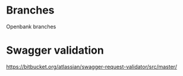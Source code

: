 # Branches
Openbank branches

# Swagger validation
https://bitbucket.org/atlassian/swagger-request-validator/src/master/

